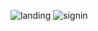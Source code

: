 ![landing](https://github.com/KowsalyaPeraman/netflix_landing_signin_clone/assets/155874515/11d12bd1-7519-4fd5-bea7-2a1ec43f69e4)
![signin](https://github.com/KowsalyaPeraman/netflix_landing_signin_clone/assets/155874515/2e384e85-2fc5-45ce-8336-9b2b5653b634)
